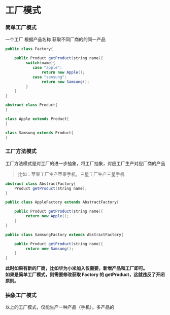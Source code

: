 # 工厂模式

### 简单工厂模式

一个工厂 根据产品名称 获取不同厂商的的同一产品

```java
public class Factory{

    public Product getProduct(string name){
         switch(name){
            case "apple":
                return new Apple();
            case "samsung":
                return new Samsung();
         }
    }
}

abstract class Product{
}

class Apple extends Product{
}

class Samsung extends Product{
}
```

### 工厂方法模式

工厂方法模式是对工厂的进一步抽象，将工厂抽象，对应工厂生产对应厂商的产品  
> 比如：苹果工厂生产苹果手机，三星工厂生产三星手机


```java
abstract class AbstractFactory{
    Product getProduct(string name);
}

public class AppleFactory extends AbstractFactory{

    public Product getProduct(string name){
         return new Apple();
    }
}

public class SamsungFactory extends AbstractFactory{

    public Product getProduct(string name){
         return new Samsung();
    }
}
```
**此时如果有新的厂商，比如华为小米加入仅需要，新增产品和工厂即可。**  
**如果是简单工厂模式，则需要修改获取 Factory 的 getProduct，这就违反了开闭原则。**

### 抽象工厂模式

以上的工厂模式，仅能生产一种产品（手机）。多产品的
